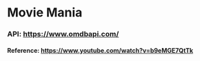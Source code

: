 # Movie Mania

### API: https://www.omdbapi.com/

#### Reference: https://www.youtube.com/watch?v=b9eMGE7QtTk
